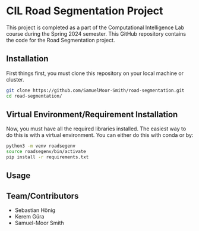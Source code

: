 # CIL Road Segmentation Project
This project is completed as a part of the Computational Intelligence Lab course during the Spring 2024 semester. This GitHub repository contains the code for the Road Segmentation project.

## Installation

First things first, you must clone this repository on your local machine or cluster.

```bash
git clone https://github.com/SamuelMoor-Smith/road-segmentation.git
cd road-segmentation/
```

## Virtual Environment/Requirement Installation

Now, you must have all the required libraries installed. The easiest way to do this is with a virtual environment. You can either do this with conda or by:

```bash
python3 -m venv roadsegenv
source roadsegenv/bin/activate
pip install -r requirements.txt
```

## Usage



## Team/Contributors
- Sebastian Hönig
- Kerem Güra
- Samuel-Moor Smith
